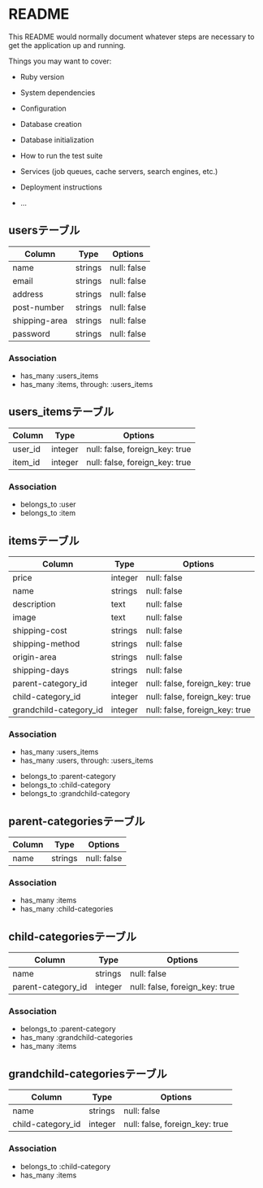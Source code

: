 # README

This README would normally document whatever steps are necessary to get the
application up and running.

Things you may want to cover:

* Ruby version

* System dependencies

* Configuration

* Database creation

* Database initialization

* How to run the test suite

* Services (job queues, cache servers, search engines, etc.)

* Deployment instructions

* ...

## usersテーブル
|Column|Type|Options|
|------|----|-------|
|name|strings|null: false|
|email|strings|null: false|
|address|strings|null: false|
|post-number|strings|null: false|
|shipping-area|strings|null: false|
|password|strings|null: false|
### Association
- has_many :users_items
- has_many :items, through: :users_items
<!-- - has_many :comments
- has_many :likes -->

## users_itemsテーブル
|Column|Type|Options|
|------|----|-------|
|user_id|integer|null: false, foreign_key: true|
|item_id|integer|null: false, foreign_key: true|
### Association
- belongs_to :user
- belongs_to :item

## itemsテーブル
|Column|Type|Options|
|------|----|-------|
|price|integer|null: false|
|name|strings|null: false|
|description|text|null: false|
|image|text|null: false|
|shipping-cost|strings|null: false|
|shipping-method|strings|null: false|
|origin-area|strings|null: false|
|shipping-days|strings|null: false|
|parent-category_id|integer|null: false, foreign_key: true|
|child-category_id|integer|null: false, foreign_key: true|
|grandchild-category_id|integer|null: false, foreign_key: true|
### Association
- has_many :users_items
- has_many :users, through: :users_items
<!-- - has_many :comments
- has_many :likes -->
- belongs_to :parent-category
- belongs_to :child-category
- belongs_to :grandchild-category

<!-- ## likesテーブル
|Column|Type|Options|
|------|----|-------|
|number|integer|null: false|
|user_id|integer|null: false, foreign_key: true|
|item_id|integer|null: false, foreign_key: true|
### Association
- belongs_to :user
- belongs_to :item

## commentsテーブル
|Column|Type|Options|
|------|----|-------|
|text|text|null: false|
|user_id|integer|null: false, foreign_key: true|
|item_id|integer|null: false, foreign_key: true|
### Association
- belongs_to :user
- belongs_to :item -->

## parent-categoriesテーブル
|Column|Type|Options|
|------|----|-------|
|name|strings|null: false|
### Association
- has_many :items
- has_many :child-categories

## child-categoriesテーブル
|Column|Type|Options|
|------|----|-------|
|name|strings|null: false|
|parent-category_id|integer|null: false, foreign_key: true|
### Association
- belongs_to :parent-category
- has_many :grandchild-categories
- has_many :items

## grandchild-categoriesテーブル
|Column|Type|Options|
|------|----|-------|
|name|strings|null: false|
|child-category_id|integer|null: false, foreign_key: true|
### Association
- belongs_to :child-category
- has_many :items